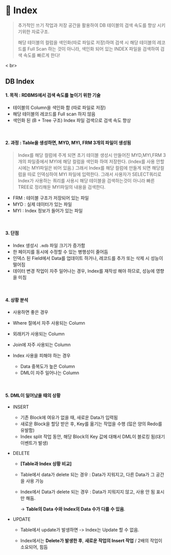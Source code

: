 # 🌱 Index

> 추가적인 쓰기 작업과 저장 공간을 활용하여 DB 테이블의 검색 속도를 향상 시키기위한 자료구조.
>
> 해당 테이블의 컬럼을 색인화(따로 파일로 저장)하여 검색 시 해당 테이블의 레코드를 Full Scan 하는 것이 아니라, 색인화 되어 있는 INDEX 파일을 검색하여 검색 속도를 빠르게 한다!

< br>

## DB Index

#### 1. 목적 : RDBMS에서 검색 속도를 높이기 위한 기술

- 테이블의 Column을 색인화 함 (따로 파일로 저장)
- 해당 테이블의 레코드를 Full scan 하지 않음
- 색인화 된 (B + Tree 구조) Index 파일 검색으로 검색 속도 향상

<br>

#### 2. 과정 : Table을 생성하면, MYD, MYI, FRM 3개의 파일이 생성됨

> Index를 해당 컬럼에 주게 되면 초기 테이블 생성시 만들어진 MYD,MYI,FRM 3개의 파일중에서
> MYI에 해당 컬럼을 색인화 하여 저장한다. (Index를 사용 안할시에는 MYI파일은 비어 있음.) 그래서 Index를 해당 컬럼에 만들게 되면 해당컬럼을 따로 인덱싱하여 MYI 파일에 입력한다. 그래서 사용자가 SELECT쿼리로 Index가 사용하는 쿼리를 사용시 해당 테이블을 검색하는것이 아니라 빠른 TREE로 정리해둔 MYI파일의 내용을 검색한다.

- FRM : 테이블 구조가 저장되어 있는 파일
- MYD : 실제 데이터가 있는 파일
- MYI : Index 정보가 들어가 있는 파일

<br>

#### 3. 단점

- Index 생성시 `.mdb` 파일 크기가 증가함
- 한 페이지를 동시에 수정할 수 있는 병행성이 줄어듬
- 인덱스 된 Field에서 Data를 업데이트 하거나, 레코드를 추가 또는 삭제 시 성능이 떨어짐
- 데이터 변경 작업이 자주 일어나는 경우, Index를 재작성 해야 하므로, 성능에 영향을 미침

<br>

#### 4. 상황 분석

-  사용하면 좋은 경우

  - Where 절에서 자주 사용되는 Column

  - 외래키가 사용되는 Column
  - Join에 자주 사용되는 Column

- Index 사용을 피해야 하는 경우

  - Data 중복도가 높은 Column
  - DML이 자주 일어나는 Column

<br>

#### 5. DML이 일어났을 때의 상황

- INSERT

  - 기존 Block에 여유가 없을 때, 새로운 Data가 입력됨
  - 새로운 Block을 할당 받은 후, Key를 옮기는 작업을 수행 (많은 양의 Redo를 유발함)
  - Index split 작업 동안, 해당 Block의 Key 값에 대해서 DML이 블로킹 됨(대기 이벤트가 발생)

- DELETE

  - **[Table과 Index 상황 비교]**

  - Table에서 data가 delete 되는 경우 : Data가 지워지고, 다른 Data가 그 공간을 사용 가능

  - Index에서 Data가 delete 되는 경우 : Data가 지워지지 않고, 사용 안 됨 표시만 해둠.

    -> **Table의 Data 수와 Index의 Data 수가 다를 수 있음**.

- UPDATE

  - Table에서 update가 발생하면 -> Index는 Update 할 수 없음.

  - Index에서는 **Delete가 발생한 후**, **새로운 작업의 Insert 작업** / 2배의 작업이 소요되어, 힘듬